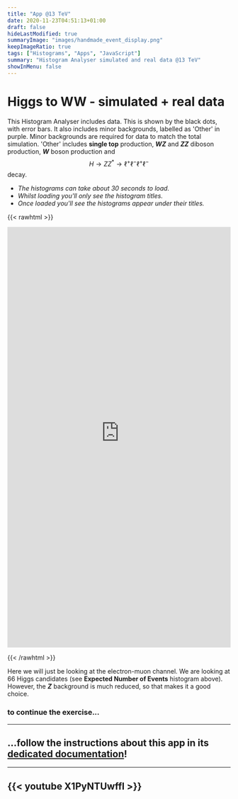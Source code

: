 ```yaml
---
title: "App @13 TeV"
date: 2020-11-23T04:51:13+01:00
draft: false
hideLastModified: true
summaryImage: "images/handmade_event_display.png"
keepImageRatio: true
tags: ["Histograms", "Apps", "JavaScript"]
summary: "Histogram Analyser simulated and real data @13 TeV"
showInMenu: false
---
```



# Higgs to WW - simulated + real data

This Histogram Analyser includes data. This is shown by the black dots, with error bars.
It also includes minor backgrounds, labelled as 'Other' in purple. Minor backgrounds are required for data to match the total simulation. 'Other' includes **single top** production, ***WZ*** and ***ZZ*** diboson production, ***W*** boson production and $$H \rightarrow ZZ^* \rightarrow \ell^+\ell^-\ell^+\ell^-$$ decay.

* *The histograms can take about 30 seconds to load.*
* *Whilst loading you'll only see the histogram titles.*
* *Once loaded you'll see the histograms appear under their titles.*

{{< rawhtml >}}

<p align="center">
<iframe name="analyzer" style="overflow:hidden;height: 950px; width:100%"  src="https://atlas-opendata.web.cern.ch/release/2020/documentation/visualization/CrossFilter/" frameborder="0" allowfullscreen></iframe>
</p>

{{< /rawhtml >}}

Here we will just be looking at the electron-muon channel. We are looking at 66 Higgs candidates (see **Expected Number of Events** histogram above). However, the ***Z*** background is much reduced, so that makes it a good choice.

### to continue the exercise...
---

## ...follow the instructions about this app in its [dedicated documentation](http://opendata.atlas.cern/release/2020/documentation/visualization/histogram-analyser-2_13TeV.html)!

---
{{< youtube X1PyNTUwffI >}}
---
